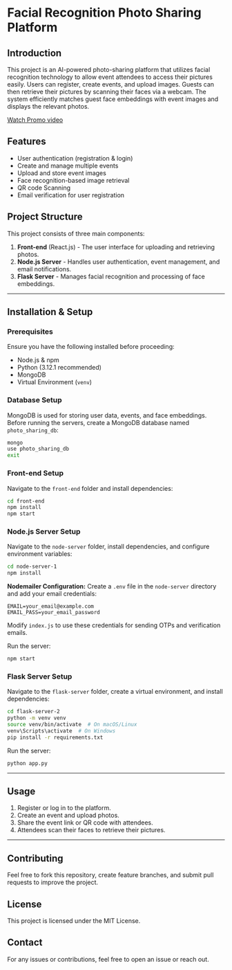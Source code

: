 # Facial Recognition Photo Sharing Platform

## Introduction

This project is an AI-powered photo-sharing platform that utilizes facial recognition technology to allow event attendees to access their pictures easily. Users can register, create events, and upload images. Guests can then retrieve their pictures by scanning their faces via a webcam. The system efficiently matches guest face embeddings with event images and displays the relevant photos.

[Watch Promo video](https://www.youtube.com/watch?v=_E-HFZbGC5w)

## Features

- User authentication (registration & login)
- Create and manage multiple events
- Upload and store event images
- Face recognition-based image retrieval
- QR code Scanning
- Email verification for user registration


## Project Structure

This project consists of three main components:

1. **Front-end** (React.js) - The user interface for uploading and retrieving photos.
2. **Node.js Server** - Handles user authentication, event management, and email notifications.
3. **Flask Server** - Manages facial recognition and processing of face embeddings.

---

## Installation & Setup

### Prerequisites

Ensure you have the following installed before proceeding:

- Node.js & npm
- Python (3.12.1 recommended)
- MongoDB
- Virtual Environment (`venv`)

### Database Setup

MongoDB is used for storing user data, events, and face embeddings. Before running the servers, create a MongoDB database named `photo_sharing_db`:

```sh
mongo
use photo_sharing_db
exit
```

### Front-end Setup

Navigate to the `front-end` folder and install dependencies:

```sh
cd front-end
npm install
npm start
```

### Node.js Server Setup

Navigate to the `node-server` folder, install dependencies, and configure environment variables:

```sh
cd node-server-1
npm install
```

**Nodemailer Configuration:**
Create a `.env` file in the `node-server` directory and add your email credentials:

```
EMAIL=your_email@example.com
EMAIL_PASS=your_email_password
```

Modify `index.js` to use these credentials for sending OTPs and verification emails.

Run the server:

```sh
npm start
```

### Flask Server Setup

Navigate to the `flask-server` folder, create a virtual environment, and install dependencies:

```sh
cd flask-server-2
python -m venv venv
source venv/bin/activate  # On macOS/Linux
venv\Scripts\activate  # On Windows
pip install -r requirements.txt
```

Run the server:

```sh
python app.py
```

---

## Usage

1. Register or log in to the platform.
2. Create an event and upload photos.
3. Share the event link or QR code with attendees.
4. Attendees scan their faces to retrieve their pictures.

---

## Contributing

Feel free to fork this repository, create feature branches, and submit pull requests to improve the project.

## License

This project is licensed under the MIT License.

## Contact

For any issues or contributions, feel free to open an issue or reach out.

